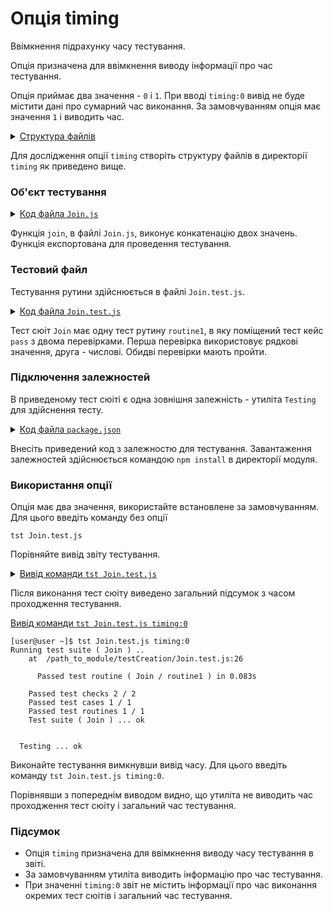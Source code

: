 # Опція timing

Ввімкнення підрахунку часу тестування.

Опція призначена для ввімкнення виводу інформації про час тестування. 

Опція приймає два значення - `0` i `1`. При вводі `timing:0` вивід не буде містити дані про сумарний час виконання. За замовчуванням опція має значення `1` і виводить час.

<details>
  <summary><u>Структура файлів</u></summary>

```
timing
   ├── Join.js
   ├── Join.test.js
   └── package.json

```

</details>

Для дослідження опції `timing` створіть структуру файлів в директорії `timing` як приведено вище.

### Об'єкт тестування

<details>
    <summary><u>Код файла <code>Join.js</code></u></summary>

```js    
module.exports.join = function( a, b )
{
  return String( a ) + String( b );
};

```

</details>

Функція `join`, в файлі `Join.js`, виконує конкатенацію двох значень. Функція експортована для проведення тестування.

### Тестовий файл

Тестування рутини здійснюється в файлі `Join.test.js`. 

<details>
    <summary><u>Код файла <code>Join.test.js</code></u></summary>

```js    
let _ = require( 'wTesting' );
let Join = require( './Join.js' );

//

function routine1( test )
{
  test.case = 'pass';
  test.identical( Join.join( 'Hello ', 'world!' ), 'Hello world!' );
  test.identical( Join.join( 1, 2 ), '12' );
}

//

var Self =
{
  name : 'Join',
  tests :
  {
    routine1,
  }
}

//

Self = wTestSuite( Self );
if( typeof module !== 'undefined' && !module.parent )
wTester.test( Self.name );

```

</details>

Тест сюіт `Join` має одну тест рутину `routine1`, в яку поміщений тест кейс `pass` з двома перевірками. Перша перевірка використовує рядкові значення, друга - числові. Обидві перевірки мають пройти.

### Підключення залежностей

В приведеному тест сюіті є одна зовнішня залежність - утиліта `Testing` для здійснення тесту.

<details>
    <summary><u>Код файла <code>package.json</code></u></summary>

```json    
{
  "dependencies": {
    "wTesting": ""
  }
}

```

</details>

Внесіть приведений код з залежностю для тестування. Завантаження залежностей здійснюється командою `npm install` в директорії модуля.

### Використання опції 

Опція має два значення, використайте встановлене за замовчуванням. Для цього введіть команду без опції

```
tst Join.test.js
```
Порівняйте вивід звіту тестування.

<details>
  <summary><u>Вивід команди <code>tst Join.test.js</code></u></summary>

```
[user@user ~]$ tst Join.test.js
Running test suite ( Join ) ..
    at  /path_to_module/testCreation/Join.test.js:26

      Passed test routine ( Join / routine1 ) in 0.087s

    Passed test checks 2 / 2
    Passed test cases 1 / 1
    Passed test routines 1 / 1
    Test suite ( Join ) ... in 0.691s ... ok


  Testing ... in 1.270s ... ok

```

</details>

Після виконання тест сюіту виведено загальний підсумок з часом проходження тестування.

  <summary><u>Вивід команди <code>tst Join.test.js timing:0</code></u></summary>

```
[user@user ~]$ tst Join.test.js timing:0
Running test suite ( Join ) ..
    at  /path_to_module/testCreation/Join.test.js:26

      Passed test routine ( Join / routine1 ) in 0.083s

    Passed test checks 2 / 2
    Passed test cases 1 / 1
    Passed test routines 1 / 1
    Test suite ( Join ) ... ok


  Testing ... ok

```

</details>

Виконайте тестування вимкнувши вивід часу. Для цього введіть команду `tst Join.test.js timing:0`.

Порівнявши з попереднім виводом видно, що утиліта не виводить час проходження тест сюіту і загальний час тестування.

### Підсумок

- Опція `timing` призначена для ввімкнення виводу часу тестування в звіті.
- За замовчуванням утиліта виводить інформацію про час тестування.
- При значенні `timing:0` звіт не містить інформації про час виконання окремих тест сюітів і загальний час тестування.
